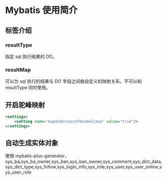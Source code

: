# Mybatis 使用简介

## 标签介绍

### resultType

指定 sql 执行结果的 DO。

### resultMap

可以为 sql 执行的结果与 DO 字段之间做自定义的映射关系，不可以和 resultType 同时使用。

## 开启驼峰映射

```xml
<settings>
    <setting name="mapUnderscoreToCamelCase" value="true"/>
</settings>
```

## 自动生成实体对象

使用 mybatis-plus-generator，
sys_ba,sys_ba_owner,sys_ban,sys_ban_owner,sys_comment,sys_dict_data,sys_dict_type,sys_follow,sys_login_info,sys_role,sys_user,sys_user_online,sys_user_role
